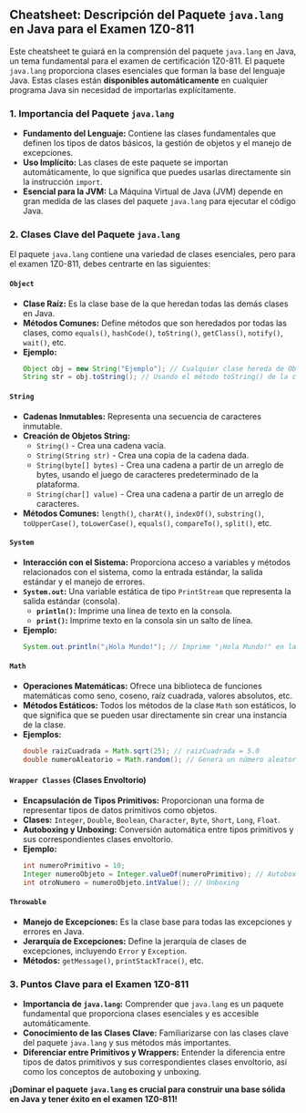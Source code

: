 ## Cheatsheet: Descripción del Paquete `java.lang` en Java para el Examen 1Z0-811

Este cheatsheet te guiará en la comprensión del paquete `java.lang` en Java, un tema fundamental para el examen de certificación 1Z0-811. El paquete `java.lang` proporciona clases esenciales que forman la base del lenguaje Java. Estas clases están **disponibles automáticamente** en cualquier programa Java sin necesidad de importarlas explícitamente.

### 1. Importancia del Paquete `java.lang`

- **Fundamento del Lenguaje:** Contiene las clases fundamentales que definen los tipos de datos básicos, la gestión de objetos y el manejo de excepciones.
- **Uso Implícito:** Las clases de este paquete se importan automáticamente, lo que significa que puedes usarlas directamente sin la instrucción `import`.
- **Esencial para la JVM:** La Máquina Virtual de Java (JVM) depende en gran medida de las clases del paquete `java.lang` para ejecutar el código Java.

### 2. Clases Clave del Paquete `java.lang`

El paquete `java.lang` contiene una variedad de clases esenciales, pero para el examen 1Z0-811, debes centrarte en las siguientes:

#### **`Object`**

- **Clase Raíz:** Es la clase base de la que heredan todas las demás clases en Java.
- **Métodos Comunes:** Define métodos que son heredados por todas las clases, como `equals()`, `hashCode()`, `toString()`, `getClass()`, `notify()`, `wait()`, etc.
- **Ejemplo:**
  ```java
  Object obj = new String("Ejemplo"); // Cualquier clase hereda de Object
  String str = obj.toString(); // Usando el método toString() de la clase Object
  ```

#### **`String`**

- **Cadenas Inmutables:** Representa una secuencia de caracteres inmutable.
- **Creación de Objetos String:**
  - `String()` - Crea una cadena vacía.
  - `String(String str)` - Crea una copia de la cadena dada.
  - `String(byte[] bytes)` - Crea una cadena a partir de un arreglo de bytes, usando el juego de caracteres predeterminado de la plataforma.
  - `String(char[] value)` - Crea una cadena a partir de un arreglo de caracteres.
- **Métodos Comunes:** `length()`, `charAt()`, `indexOf()`, `substring()`, `toUpperCase()`, `toLowerCase()`, `equals()`, `compareTo()`, `split()`, etc.

#### **`System`**

- **Interacción con el Sistema:** Proporciona acceso a variables y métodos relacionados con el sistema, como la entrada estándar, la salida estándar y el manejo de errores.
- **`System.out`:** Una variable estática de tipo `PrintStream` que representa la salida estándar (consola).
  - **`println()`:** Imprime una línea de texto en la consola.
  - **`print()`:** Imprime texto en la consola sin un salto de línea.
- **Ejemplo:**
  ```java
  System.out.println("¡Hola Mundo!"); // Imprime "¡Hola Mundo!" en la consola
  ```

#### **`Math`**

- **Operaciones Matemáticas:** Ofrece una biblioteca de funciones matemáticas como seno, coseno, raíz cuadrada, valores absolutos, etc.
- **Métodos Estáticos:** Todos los métodos de la clase `Math` son estáticos, lo que significa que se pueden usar directamente sin crear una instancia de la clase.
- **Ejemplos:**
  ```java
  double raizCuadrada = Math.sqrt(25); // raizCuadrada = 5.0
  double numeroAleatorio = Math.random(); // Genera un número aleatorio entre 0.0 y 1.0
  ```

#### **`Wrapper Classes`** (Clases Envoltorio)

- **Encapsulación de Tipos Primitivos:** Proporcionan una forma de representar tipos de datos primitivos como objetos.
- **Clases:** `Integer`, `Double`, `Boolean`, `Character`, `Byte`, `Short`, `Long`, `Float`.
- **Autoboxing y Unboxing:** Conversión automática entre tipos primitivos y sus correspondientes clases envoltorio.
- **Ejemplo:**
  ```java
  int numeroPrimitivo = 10;
  Integer numeroObjeto = Integer.valueOf(numeroPrimitivo); // Autoboxing
  int otroNumero = numeroObjeto.intValue(); // Unboxing
  ```

#### **`Throwable`**

- **Manejo de Excepciones:** Es la clase base para todas las excepciones y errores en Java.
- **Jerarquía de Excepciones:** Define la jerarquía de clases de excepciones, incluyendo `Error` y `Exception`.
- **Métodos:** `getMessage()`, `printStackTrace()`, etc.

### 3. Puntos Clave para el Examen 1Z0-811

- **Importancia de `java.lang`:** Comprender que `java.lang` es un paquete fundamental que proporciona clases esenciales y es accesible automáticamente.
- **Conocimiento de las Clases Clave:** Familiarizarse con las clases clave del paquete `java.lang` y sus métodos más importantes.
- **Diferenciar entre Primitivos y Wrappers:** Entender la diferencia entre tipos de datos primitivos y sus correspondientes clases envoltorio, así como los conceptos de autoboxing y unboxing.

**¡Dominar el paquete `java.lang` es crucial para construir una base sólida en Java y tener éxito en el examen 1Z0-811!**
